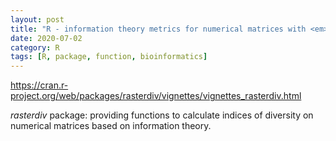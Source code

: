 ```yaml
---
layout: post
title: "R - information theory metrics for numerical matrices with <em>rasterdiv</em> package"
date: 2020-07-02
category: R
tags: [R, package, function, bioinformatics]
---
```



https://cran.r-project.org/web/packages/rasterdiv/vignettes/vignettes_rasterdiv.html

<em>rasterdiv</em> package: providing functions to calculate indices of diversity on numerical matrices based on information theory. 
